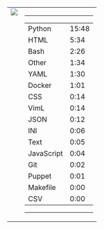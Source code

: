 
<table><tr>
<td valign="top">
  <img src="https://wakatime.com/share/@Aperture/0cd21d5d-ac4f-458d-9c71-d06f479c1297.png" />
</td>

<td valign="top">
  <hr>
  <table>
    <tr><td>Python</td><td>15:48</td></tr><tr><td>HTML</td><td>5:34</td></tr><tr><td>Bash</td><td>2:26</td></tr><tr><td>Other</td><td>1:34</td></tr><tr><td>YAML</td><td>1:30</td></tr><tr><td>Docker</td><td>1:01</td></tr><tr><td>CSS</td><td>0:14</td></tr><tr><td>VimL</td><td>0:14</td></tr><tr><td>JSON</td><td>0:12</td></tr><tr><td>INI</td><td>0:06</td></tr><tr><td>Text</td><td>0:05</td></tr><tr><td>JavaScript</td><td>0:04</td></tr><tr><td>Git</td><td>0:02</td></tr><tr><td>Puppet</td><td>0:01</td></tr><tr><td>Makefile</td><td>0:00</td></tr><tr><td>CSV</td><td>0:00</td></tr>
  </table>
  <hr>
</td>
</tr></table>

